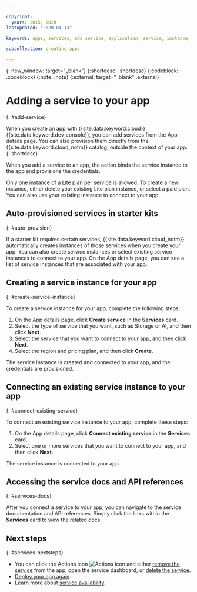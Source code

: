 ```yaml
---

copyright:
  years: 2015, 2020
lastupdated: "2020-04-13"

keywords: apps, services, add service, application, service, instance, ibmcloud dev edit, connect service, service instance, credentials, starter kit

subcollection: creating-apps

---
```


{: new_window: target="_blank"}
{:shortdesc: .shortdesc}
{:codeblock: .codeblock}
{:note: .note}
{:external: target="_blank" .external}

# Adding a service to your app
{: #add-service}

When you create an app with {{site.data.keyword.cloud}} {{site.data.keyword.dev_console}}, you can add services from the App details page. You can also provision them directly from the {{site.data.keyword.cloud_notm}} catalog, outside the context of your app.
{: shortdesc}

When you add a service to an app, the action binds the service instance to the app and provisions the credentials.

Only one instance of a Lite plan per service is allowed. To create a new instance, either delete your existing Lite plan instance, or select a paid plan. You can also use your existing instance to connect to your app.

## Auto-provisioned services in starter kits
{: #auto-provision}

If a starter kit requires certain services, {{site.data.keyword.cloud_notm}} automatically creates instances of those services when you create your app. You can also create service instances or select existing service instances to connect to your app. On the App details page, you can see a list of service instances that are associated with your app.

## Creating a service instance for your app
{: #create-service-instance}

To create a service instance for your app, complete the following steps:

1. On the App details page, click **Create service** in the **Services** card.
2. Select the type of service that you want, such as Storage or AI, and then click **Next**.
3. Select the service that you want to connect to your app, and then click **Next**.
4. Select the region and pricing plan, and then click **Create**.

The service instance is created and connected to your app, and the credentials are provisioned.

## Connecting an existing service instance to your app
{: #connect-existing-service}

To connect an existing service instance to your app, complete these steps:

1. On the App details page, click **Connect existing service** in the **Services** card.
2. Select one or more services that you want to connect to your app, and then click **Next**.

The service instance is connected to your app.

## Accessing the service docs and API references
{: #services-docs}

After you connect a service to your app, you can navigate to the service documentation and API references. Simply click the links within the **Services** card to view the related docs.

## Next steps
{: #services-nextsteps}

* You can click the Actions icon ![Actions icon](../../icons/actions-icon-vertical.svg) and either [remove the service](/docs/apps?topic=creating-apps-remove-service#remove-service-only) from the app, open the service dashboard, or [delete the service](/docs/apps?topic=creating-apps-remove-service#delete-service).
* [Deploy your app again](/docs/apps?topic=creating-apps-deploying-apps#deploying-your-app-manually).
* Learn more about [service availability](/docs/resources?topic=resources-services_region).
